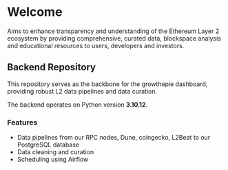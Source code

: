 # Welcome

Aims to enhance transparency and understanding of the Ethereum Layer 2 ecosystem by providing comprehensive, curated data, blockspace analysis and educational resources to users, developers and investors.


## Backend Repository

This repository serves as the backbone for the growthepie dashboard, providing robust L2 data pipelines and data curation.

The backend operates on Python version **3.10.12**.

### Features

- Data pipelines from our RPC nodes, Dune, coingecko, L2Beat to our PostgreSQL database
- Data cleaning and curation
- Scheduling using Airflow
